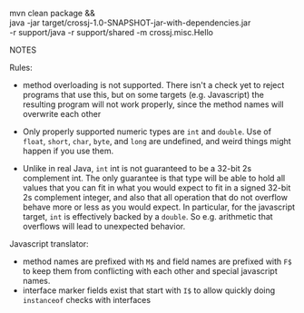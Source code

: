 mvn clean package && \
    java -jar target/crossj-1.0-SNAPSHOT-jar-with-dependencies.jar \
    -r support/java -r support/shared -m crossj.misc.Hello

NOTES

Rules:
* method overloading is not supported. There isn't a check yet
    to reject programs that use this, but on some targets (e.g. Javascript)
    the resulting program will not work properly, since the method names
    will overwrite each other

* Only properly supported numeric types are `int` and `double`. Use of `float`, `short`,
    `char`, `byte`, and `long` are undefined, and weird things might happen if you use them.

* Unlike in real Java, `int` int is not guaranteed to be a 32-bit 2s complement int.
    The only guarantee is that type will be able to hold all values that you can fit in
    what you would expect to fit in a signed 32-bit 2s complement integer, and also
    that all operation that do not overflow behave more or less as you would expect.
    In particular, for the javascript target, `int` is effectively backed by a `double`.
    So e.g. arithmetic that overflows will lead to unexpected behavior.

Javascript translator:

* method names are prefixed with `M$` and field names are prefixed with
    `F$` to keep them from conflicting with each other and special
    javascript names.
* interface marker fields exist that start with `I$` to allow quickly
    doing `instanceof` checks with interfaces
